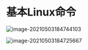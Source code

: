 # 基本Linux命令

![image-20210503184744103](C:\Users\Mr.Zhang\AppData\Roaming\Typora\typora-user-images\image-20210503184744103.png)

![image-20210503184725667](C:\Users\Mr.Zhang\AppData\Roaming\Typora\typora-user-images\image-20210503184725667.png)